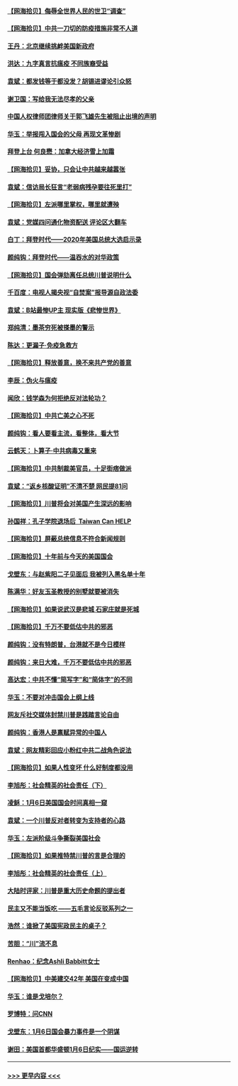 #### [【网海拾贝】侮辱全世界人民的世卫“调查”](../pages/nsc993/n12727884.md?t=02022001) 
#### [【网海拾贝】中共一刀切的防疫措施非常不人道](../pages/nsc993/n12724879.md?t=02022001) 
#### [王丹：北京继续挑衅美国新政府](../pages/nsc993/n12722456.md?t=02022001) 
#### [洪达：九字真言抗瘟疫 不同族裔受益](../pages/nsc993/n12722448.md?t=02022001) 
#### [袁斌：都发钱等于都没发？胡锡进谬论引众怒](../pages/nsc993/n12722393.md?t=02022001) 
#### [谢卫国：写给我无法尽孝的父亲](../pages/nsc993/n12720325.md?t=02022001) 
#### [中国人权律师团律师关于郭飞雄先生被阻止出境的声明](../pages/nsc993/n12720203.md?t=02022001) 
#### [华玉：举报闯入国会的父母 再现文革惨剧](../pages/nsc993/n12719070.md?t=02022001) 
#### [拜登上台 何良懋：加拿大经济雪上加霜](../pages/nsc993/n12718943.md?t=02022001) 
#### [【网海拾贝】妥协，只会让中共越来越嚣张](../pages/nsc993/n12717392.md?t=02022001) 
#### [袁斌：信访局长狂言“老弱病残孕要往死里打”](../pages/nsc993/n12717343.md?t=02022001) 
#### [【网海拾贝】左派哪里掌权，哪里就遭殃](../pages/nsc993/n12715009.md?t=02022001) 
#### [袁斌：党媒四问通化物资配送 评论区大翻车](../pages/nsc993/n12714950.md?t=02022001) 
#### [白丁：拜登时代——2020年美国总统大选启示录](../pages/nsc993/n12714920.md?t=02022001) 
#### [颜纯钩：拜登时代——温吞水的对华政策](../pages/nsc993/n12713245.md?t=02022001) 
#### [【网海拾贝】国会弹劾离任总统川普说明什么](../pages/nsc993/n12712816.md?t=02022001) 
#### [千百度：电视人揭央视“自焚案”报导源自政法委](../pages/nsc993/n12709760.md?t=02022001) 
#### [袁斌：B站最惨UP主 现实版《悲惨世界》](../pages/nsc993/n12709686.md?t=02022001) 
#### [郑纯清：墨茶穷死被搽墨的警示](../pages/nsc993/n12709262.md?t=02022001) 
#### [陈达：更漏子·免疫急救方](../pages/nsc993/n12709244.md?t=02022001) 
#### [【网海拾贝】释放善意，换不来共产党的善意](../pages/nsc993/n12708361.md?t=02022001) 
#### [李辰：伪火与瘟疫](../pages/nsc993/n12707981.md?t=02022001) 
#### [闻欣：钱学森为何拒绝反对法轮功？](../pages/nsc993/n12707407.md?t=02022001) 
#### [【网海拾贝】中共亡美之心不死](../pages/nsc993/n12707621.md?t=02022001) 
#### [颜纯钩：看人要看主流，看整体，看大节](../pages/nsc993/n12707536.md?t=02022001) 
#### [云鹤天：卜算子‧中共病毒又重来](../pages/nsc993/n12707408.md?t=02022001) 
#### [【网海拾贝】中共制裁美官员，十足街痞做派](../pages/nsc993/n12705115.md?t=02022001) 
#### [袁斌：“返乡核酸证明”不清不楚 网民提81问](../pages/nsc993/n12704982.md?t=02022001) 
#### [【网海拾贝】川普将会对美国产生深远的影响](../pages/nsc993/n12703045.md?t=02022001) 
#### [孙国祥：孔子学院退场后  Taiwan Can HELP](../pages/nsc993/n12702430.md?t=02022001) 
#### [【网海拾贝】屏蔽总统信息不符合新闻规则](../pages/nsc993/n12699998.md?t=02022001) 
#### [【网海拾贝】十年前与今天的美国国会](../pages/nsc993/n12696993.md?t=02022001) 
#### [戈壁东：与赵紫阳二子见面后 我被列入黑名单十年](../pages/nsc993/n12696215.md?t=02022001) 
#### [陈满华：好友玉圣教授的别墅就要被消失](../pages/nsc993/n12695411.md?t=02022001) 
#### [【网海拾贝】如果说武汉是悲城 石家庄就是死城](../pages/nsc993/n12694589.md?t=02022001) 
#### [【网海拾贝】千万不要低估中共的邪恶](../pages/nsc993/n12692771.md?t=02022001) 
#### [颜纯钩：没有特朗普，台港就不是今日模样](../pages/nsc993/n12692678.md?t=02022001) 
#### [颜纯钩：来日大难，千万不要低估中共的邪恶](../pages/nsc993/n12692080.md?t=02022001) 
#### [高达宏：中共不懂“简写字”和“简体字”的不同](../pages/nsc993/n12692068.md?t=02022001) 
#### [华玉：不要对冲击国会上纲上线](../pages/nsc993/n12689948.md?t=02022001) 
#### [网友斥社交媒体封禁川普是践踏言论自由](../pages/nsc993/n12687482.md?t=02022001) 
#### [颜纯钩：香港人是禀赋异常的中国人](../pages/nsc993/n12685142.md?t=02022001) 
#### [袁斌：网友精彩回应小粉红中共二战角色说法](../pages/nsc993/n12684994.md?t=02022001) 
#### [【网海拾贝】如果人性变坏 什么好制度都没用](../pages/nsc993/n12683000.md?t=02022001) 
#### [李旭彤：社会精英的社会责任（下）](../pages/nsc993/n12680604.md?t=02022001) 
#### [凌稣：1月6日美国国会时间真相一窥](../pages/nsc993/n12682780.md?t=02022001) 
#### [袁斌：一个川普反对者转变为支持者的心路](../pages/nsc993/n12682700.md?t=02022001) 
#### [华玉：左派阶级斗争撕裂美国社会](../pages/nsc993/n12681226.md?t=02022001) 
#### [【网海拾贝】如果推特禁川普的言是合理的](../pages/nsc993/n12681232.md?t=02022001) 
#### [李旭彤：社会精英的社会责任（上）](../pages/nsc993/n12680501.md?t=02022001) 
#### [大陆时评家：川普是重大历史命题的提出者](../pages/nsc993/n12679904.md?t=02022001) 
#### [民主又不能当饭吃 ——五毛言论反驳系列之一](../pages/nsc993/n12679877.md?t=02022001) 
#### [浩然：谁掀了美国宪政民主的桌子？](../pages/nsc993/n12679850.md?t=02022001) 
#### [苦胆：“川”流不息](../pages/nsc993/n12678388.md?t=02022001) 
#### [Renhao：纪念Ashli Babbitt女士](../pages/nsc993/n12678359.md?t=02022001) 
#### [【网海拾贝】中美建交42年 美国在变成中国](../pages/nsc993/n12678324.md?t=02022001) 
#### [华玉：谁是戈培尔？](../pages/nsc993/n12677515.md?t=02022001) 
#### [罗博特：问CNN](../pages/nsc993/n12677172.md?t=02022001) 
#### [戈壁东：1月6日国会暴力事件是一个阴谋](../pages/nsc993/n12674639.md?t=02022001) 
#### [谢田：美国首都华盛顿1月6日纪实——国运逆转](../pages/nsc993/n12673190.md?t=02022001) 

----
#### [ >>> 更早内容 <<< ](../indexes/nsc993-earlier.md)
